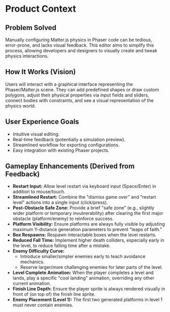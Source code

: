 # Product Context

## Problem Solved

Manually configuring Matter.js physics in Phaser code can be tedious, error-prone, and lacks visual feedback. This editor aims to simplify this process, allowing developers and designers to visually create and tweak physics interactions.

## How It Works (Vision)

Users will interact with a graphical interface representing the Phaser/Matter.js scene. They can add predefined shapes or draw custom polygons, adjust their physical properties via input fields and sliders, connect bodies with constraints, and see a visual representation of the physics world.

## User Experience Goals

- Intuitive visual editing.
- Real-time feedback (potentially a simulation preview).
- Streamlined workflow for exporting configurations.
- Easy integration with existing Phaser projects.

## Gameplay Enhancements (Derived from Feedback)

- **Restart Input:** Allow level restart via keyboard input (Space/Enter) in addition to mouse/touch.
- **Streamlined Restart:** Combine the "dismiss game over" and "restart level" actions into a single input (click/press).
- **Post-Obstacle Safe Zone:** Provide a brief "safe zone" (e.g., slightly wider platform or temporary invulnerability) after clearing the first major obstacle (platform/enemy) to reinforce success.
- **Platform Visibility:** Ensure platforms are always fully visible by adjusting maximum Y-distance generation parameters to prevent "leaps of faith."
- **Box Respawns:** Respawn interactable boxes when the level restarts.
- **Reduced Fall Time:** Implement higher death colliders, especially early in the level, to reduce falling time after a mistake.
- **Enemy Difficulty Curve:**
  - Introduce smaller/simpler enemies early to teach avoidance mechanics.
  - Reserve larger/more challenging enemies for later parts of the level.
- **Level Complete Animation:** When the player completes a level and lands, play a specific "cool landing" animation, overriding any other current animation.
- **Finish Line Depth:** Ensure the player sprite is always rendered visually in front of (on top of) the finish line sprite.
- **Enemy Placement (Level 1):** The first two generated platforms in level 1 must never contain enemies.
